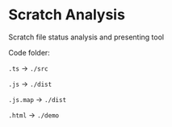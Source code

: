 # Scratch Analysis

Scratch file status analysis and presenting tool

Code folder:

`.ts` -> `./src`

`.js` -> `./dist`

`.js.map` -> `./dist`

`.html` -> `./demo`